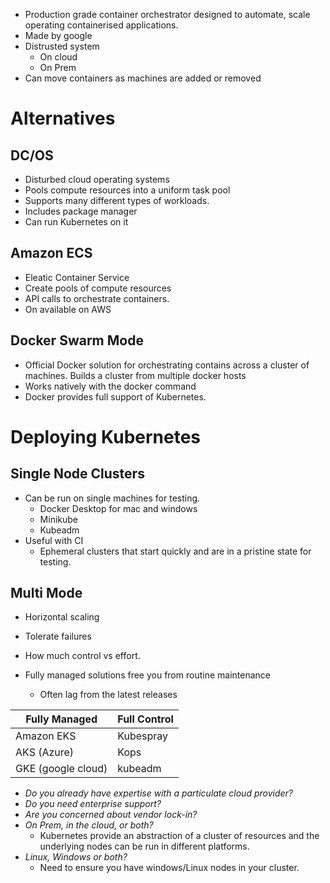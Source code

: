 * Production grade container orchestrator designed to automate, scale operating containerised applications.
* Made by google
* Distrusted system 
	* On cloud
	* On Prem
* Can move containers as machines are added or removed

# Alternatives
## DC/OS
* Disturbed cloud operating systems
* Pools compute resources into a uniform task pool
* Supports many different types of workloads. 
* Includes package manager
* Can run Kubernetes on it
## Amazon ECS
* Eleatic Container Service
* Create pools of compute resources
* API calls to orchestrate containers. 
* On available on AWS
## Docker Swarm Mode
* Official Docker solution for orchestrating contains across a cluster of machines. Builds a cluster from multiple docker hosts
* Works natively with the docker command
* Docker provides full support of Kubernetes. 
# Deploying Kubernetes
## Single Node Clusters
* Can be run on single machines for testing. 
	* Docker Desktop for mac and windows 
	* Minikube
	* Kubeadm
* Useful with CI
	* Ephemeral clusters that start quickly and are in a pristine state for testing. 
## Multi Mode
* Horizontal scaling
* Tolerate failures
* How much control vs effort.

* Fully managed solutions free you from routine maintenance
	* Often lag from the latest releases


| Fully Managed      | Full Control |
| ------------------ | ------------ |
| Amazon EKS         | Kubespray    |
| AKS (Azure)        | Kops         |
| GKE (google cloud) | kubeadm      |
* *Do you already have expertise with a particulate cloud provider?*
* *Do you need enterprise support?*
* *Are you concerned about vendor lock-in?*
* *On Prem, in the cloud, or both?*
	* Kubernetes provide an abstraction of a cluster of resources and the underlying nodes can be run in different platforms. 
* *Linux, Windows or both?*
	* Need to ensure you have windows/Linux nodes in your cluster.
